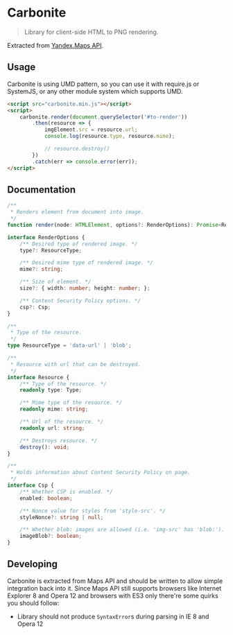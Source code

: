 # Carbonite

> Library for client-side HTML to PNG rendering.

Extracted from [Yandex.Maps API](https://tech.yandex.com/maps/mapsapi/).

## Usage

Carbonite is using UMD pattern, so you can use it with require.js or SystemJS, or any other module system which supports UMD.

```html
<script src="carbonite.min.js"></script>
<script>
    carbonite.render(document.querySelector('#to-render'))
        .then(resource => {
            imgElement.src = resource.url;
            console.log(resource.type, resource.mime);

            // resource.destroy()
        })
        .catch(err => console.error(err));
</script>
```

## Documentation

```typescript
/**
 * Renders element from document into image.
 */
function render(node: HTMLElement, options?: RenderOptions): Promise<Resource>;

interface RenderOptions {
    /** Desired type of rendered image. */
    type?: ResourceType;

    /** Desired mime type of rendered image. */
    mime?: string;

    /** Size of element. */
    size?: { width: number; height: number; };

    /** Content Security Policy options. */
    csp?: Csp;
}

/**
 * Type of the resource.
 */
type ResourceType = 'data-url' | 'blob';

/**
 * Resource with url that can be destroyed.
 */
interface Resource {
    /** Type of the resource. */
    readonly type: Type;

    /** Mime type of the resource. */
    readonly mime: string;

    /** Url of the resource. */
    readonly url: string;

    /** Destroys resource. */
    destroy(): void;
}

/**
 * Holds information about Content Security Policy on page.
 */
interface Csp {
    /** Whether CSP is enabled. */
    enabled: boolean;

    /** Nonce value for styles from 'style-src'. */
    styleNonce?: string | null;

    /** Whether blob: images are allowed (i.e. 'img-src' has 'blob:'). */
    imageBlob?: boolean;
}
```

## Developing

Carbonite is extracted from Maps API and should be written to allow simple integration back into it. Since Maps API still supports browsers like Internet Explorer 8 and Opera 12 and browsers with ES3 only there're some quirks you should follow:

- Library should not produce `SyntaxError`s during parsing in IE 8 and Opera 12
